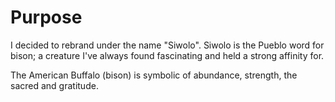 # Purpose

I decided to rebrand under the name "Siwolo". Siwolo is the Pueblo word for bison; a creature I've always found fascinating and held a strong affinity for.

The American Buffalo (bison) is symbolic of abundance, strength, the sacred and gratitude. 
